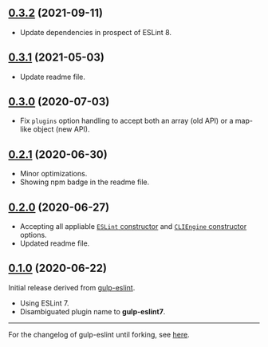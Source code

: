 <a name="0.3.2"></a>
## [0.3.2](https://github.com/fasttime/gulp-eslint7/releases/tag/0.3.2) (2021-09-11)

* Update dependencies in prospect of ESLint 8.

<a name="0.3.1"></a>
## [0.3.1](https://github.com/fasttime/gulp-eslint7/releases/tag/0.3.1) (2021-05-03)

* Update readme file.

<a name="0.3.0"></a>
## [0.3.0](https://github.com/fasttime/gulp-eslint7/releases/tag/0.3.0) (2020-07-03)

* Fix `plugins` option handling to accept both an array (old API) or a map-like object (new API).

<a name="0.2.1"></a>
## [0.2.1](https://github.com/fasttime/gulp-eslint7/releases/tag/0.2.1) (2020-06-30)

* Minor optimizations.
* Showing npm badge in the readme file.

<a name="0.2.0"></a>
## [0.2.0](https://github.com/fasttime/gulp-eslint7/releases/tag/0.2.0) (2020-06-27)

* Accepting all appliable [`ESLint` constructor][ESLint constructor] and
  [`CLIEngine` constructor](https://eslint.org/docs/developer-guide/nodejs-api#cliengine) options.
* Updated readme file.

<a name="0.1.0"></a>
## [0.1.0](https://github.com/fasttime/gulp-eslint7/releases/tag/0.1.0) (2020-06-22)

Initial release derived from [gulp-eslint](https://github.com/adametry/gulp-eslint).
* Using ESLint 7.
* Disambiguated plugin name to **gulp-eslint7**.

---

For the changelog of gulp-eslint until forking, see
[here](https://github.com/adametry/gulp-eslint/blob/v6.0.0/CHANGELOG.md).

[ESLint constructor]: https://eslint.org/docs/developer-guide/nodejs-api#%E2%97%86-new-eslint-options
